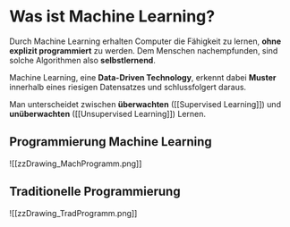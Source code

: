 
# Was ist Machine Learning?

Durch Machine Learning erhalten Computer die Fähigkeit zu lernen, **ohne explizit programmiert** zu werden. Dem Menschen nachempfunden, sind solche Algorithmen also **selbstlernend**.

Machine Learning, eine **Data-Driven Technology**, erkennt dabei **Muster** innerhalb eines riesigen Datensatzes und schlussfolgert daraus.

Man unterscheidet zwischen **überwachten** ([[Supervised Learning]]) und **unüberwachten** ([[Unsupervised Learning]]) Lernen.



## Programmierung Machine Learning

![[zzDrawing_MachProgramm.png]]


## Traditionelle Programmierung

![[zzDrawing_TradProgramm.png]]


